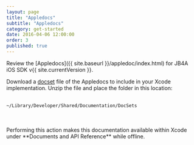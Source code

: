 ```yaml
---
layout: page
title: "Appledocs"
subtitle: "Appledocs"
category: get-started
date: 2016-04-06 12:00:00
order: 3
published: true
---
```

Review the [Appledocs]({{ site.baseurl }}/appledoc/index.html) for JB4A iOS SDK v{{ site.currentVersion }}.

Download a <a href="MarketingCloudSDK-AppleDocs.zip">docset</a> file of the Appledocs to include in your Xcode implementation. Unzip the file and place the folder in this location:
<br />
<br />
```
~/Library/Developer/Shared/Documentation/DocSets
```
<br />
<br />
Performing this action makes this documentation available within Xcode under **Documents and API Reference** while offline.

